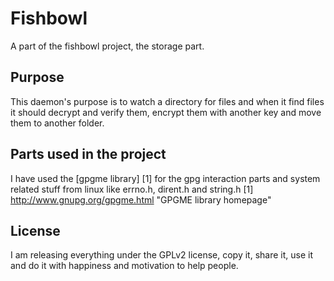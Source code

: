 # Fishbowl
A part of the fishbowl project, the storage part.

## Purpose
This daemon's purpose is to watch a directory for files and when it find files it should decrypt and verify them, encrypt them with another key and move them to another folder.

## Parts used in the project
I have used the [gpgme library] [1] for the gpg interaction parts and system related stuff from linux like errno.h, dirent.h and string.h
[1] http://www.gnupg.org/gpgme.html "GPGME library homepage"

## License
I am releasing everything under the GPLv2 license, copy it, share it, use it and do it with happiness and motivation to help people.